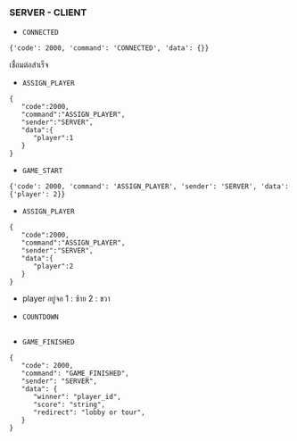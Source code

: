 ### SERVER - CLIENT
- `CONNECTED`
```
{'code': 2000, 'command': 'CONNECTED', 'data': {}}
```
เชื่่อมต่อสำเร็จ


- `ASSIGN_PLAYER`
```
{
   "code":2000,
   "command":"ASSIGN_PLAYER",
   "sender":"SERVER",
   "data":{
      "player":1
   }
}
```

- `GAME_START`
```
{'code': 2000, 'command': 'ASSIGN_PLAYER', 'sender': 'SERVER', 'data': {'player': 2}}
```

- `ASSIGN_PLAYER`
```
{
   "code":2000,
   "command":"ASSIGN_PLAYER",
   "sender":"SERVER",
   "data":{
      "player":2
   }
}
```
- player อยู่จอ 
    1 : ซ้าย
    2 : ขวา



- `COUNTDOWN`
```

```

- `GAME_FINISHED`
```
{
   "code": 2000,
   "command": "GAME_FINISHED",
   "sender": "SERVER",
   "data": {
      "winner": "player_id",
      "score": "string",
      "redirect": "lobby or tour",
   }
}
```